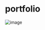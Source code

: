 # portfolio

![image](https://user-images.githubusercontent.com/80867166/150827514-980b33d8-5209-4631-9ba8-d20d71cd2139.png)
